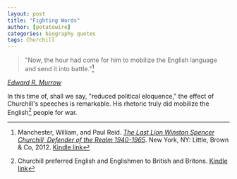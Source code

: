 ```yaml
---
layout: post
title: "Fighting Words"
author: [potatowire]
categories: biography quotes 
tags: Churchill
---
```


> "Now, the hour had come for him to mobilize the English language and send it into battle."[^1]

<cite>[Edward R. Murrow][3]</cite>

In this time of, shall we say, "reduced political eloquence," the effect of Churchill's speeches is remarkable. His rhetoric truly did mobilize the English[^2] people for war.

[^1]:	Manchester, William, and Paul Reid. [*The Last Lion Winston Spencer Churchill, Defender of the Realm 1940-1965*][1]. New York, NY: Little, Brown & Co, 2012. [Kindle link][2]

[^2]:	Churchill preferred English and Englishmen to British and Britons. [Kindle link][4]

[1]:	https://www.amazon.com/dp/B0076DEPUK/?tag=potatowire-20
[2]:	http://a.co/7V6XX5t
[3]:	https://en.wikipedia.org/wiki/Edward_R._Murrow
[4]:	http://a.co/1SNuSx3
